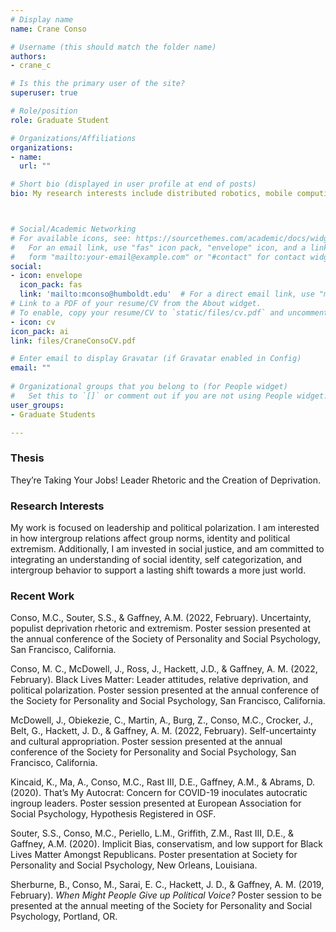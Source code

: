 ```yaml
---
# Display name
name: Crane Conso

# Username (this should match the folder name)
authors:
- crane_c

# Is this the primary user of the site?
superuser: true

# Role/position
role: Graduate Student

# Organizations/Affiliations
organizations:
- name: 
  url: ""

# Short bio (displayed in user profile at end of posts)
bio: My research interests include distributed robotics, mobile computing and programmable matter.



# Social/Academic Networking
# For available icons, see: https://sourcethemes.com/academic/docs/widgets/#icons
#   For an email link, use "fas" icon pack, "envelope" icon, and a link in the
#   form "mailto:your-email@example.com" or "#contact" for contact widget.
social:
- icon: envelope
  icon_pack: fas
  link: 'mailto:mconso@humboldt.edu'  # For a direct email link, use "mailto:test@example.org".
# Link to a PDF of your resume/CV from the About widget.
# To enable, copy your resume/CV to `static/files/cv.pdf` and uncomment the lines below.  
- icon: cv
icon_pack: ai
link: files/CraneConsoCV.pdf

# Enter email to display Gravatar (if Gravatar enabled in Config)
email: ""
  
# Organizational groups that you belong to (for People widget)
#   Set this to `[]` or comment out if you are not using People widget.  
user_groups:
- Graduate Students

---
```


<h3>Thesis</h3> 
They’re Taking Your Jobs! Leader Rhetoric and the Creation of Deprivation.

<h3>Research Interests</h3>
My work is focused on leadership and political polarization. I am interested in how intergroup relations  affect group norms, identity and political extremism. Additionally, I am invested in social justice, and am committed to integrating an understanding of social identity, self categorization, and intergroup behavior to support a lasting shift towards a more just world.

<h3>Recent Work</h3>
<p>Conso, M.C., Souter, S.S., & Gaffney, A.M. (2022, February). Uncertainty, populist deprivation rhetoric and extremism. Poster session presented at the annual conference of the Society of Personality and Social Psychology, San Francisco, California.</p>

<p>Conso, M. C., McDowell, J., Ross, J., Hackett, J.D., & Gaffney, A. M. (2022, February). Black Lives Matter: Leader attitudes, relative deprivation, and political polarization.  Poster session presented at the annual conference of the Society for Personality and Social Psychology, San Francisco, California.</p>

<p>McDowell, J., Obiekezie, C., Martin, A., Burg, Z., Conso, M.C., Crocker, J., Belt, G., Hackett, J. D., & Gaffney, A. M. (2022, February). Self-uncertainty and cultural appropriation. Poster session presented at the annual conference of the Society for Personality and Social Psychology, San Francisco, California.</p>

<p>Kincaid, K., Ma, A., Conso, M.C., Rast III, D.E., Gaffney, A.M., & Abrams, D. (2020). That’s My Autocrat: Concern for COVID-19 inoculates autocratic ingroup leaders. Poster session presented at European Association for Social Psychology, Hypothesis Registered in OSF.</p>

<p>Souter, S.S., Conso, M.C., Periello, L.M., Griffith, Z.M., Rast III, D.E., & Gaffney, A.M. (2020). Implicit Bias, conservatism, and low support for Black Lives Matter Amongst Republicans. Poster presentation at Society for Personality and Social Psychology, New Orleans, Louisiana.</p>

<p>Sherburne, B., Conso, M., Sarai, E. C., Hackett, J. D., & Gaffney, A. M. (2019, February). <i>When Might People Give up Political Voice?</i> Poster session to be presented at the annual meeting of the Society for Personality and Social Psychology, Portland, OR.</p>
